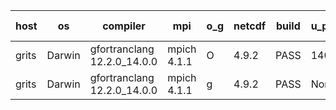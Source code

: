 

| host     | os       | compiler                              | mpi                      | o_g        | netcdf        | build       | u_pass          | u_fail          | s_pass            | s_fail            | e_pass             | e_fail             | nuopc_pass       | nuopc_fail       | artifacts link          |
|----------|----------|---------------------------------------|--------------------------|------------|---------------|-------------|-----------------|-----------------|-------------------|-------------------|--------------------|--------------------|------------------|------------------|-------------------------|
| grits | Darwin | gfortranclang 12.2.0_14.0.0 | mpich 4.1.1  | O | 4.9.2  | PASS | 14089 | 2 | 49 | 0 | 81 | 0 | 43 | 4 | <a href="https://github.com/esmf-org/esmf-test-artifacts/tree/ac2fffb808c94234b725b63eef2b41ac6ad0fa81/develop/gfortranclang/12.2.0_14.0.0/O/mpich/4.1.1" target="_blank">ac2fffb</a> | 
| grits | Darwin | gfortranclang 12.2.0_14.0.0 | mpich 4.1.1  | g | 4.9.2  | PASS | None | None | None | None | None | None | None | None | <a href="https://github.com/esmf-org/esmf-test-artifacts/tree/105ff25be60009f1c3116475833680d396ebf7d7/develop/gfortranclang/12.2.0_14.0.0/g/mpich/4.1.1" target="_blank">105ff25</a> | 
